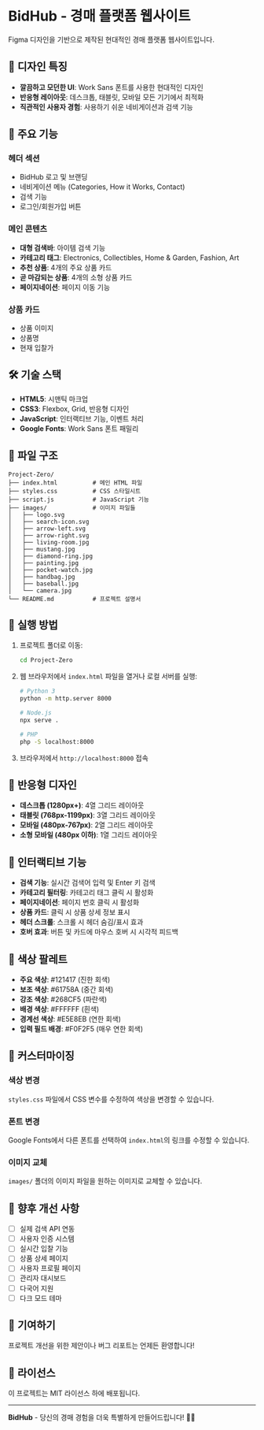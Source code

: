 # BidHub - 경매 플랫폼 웹사이트

Figma 디자인을 기반으로 제작된 현대적인 경매 플랫폼 웹사이트입니다.

## 🎨 디자인 특징

- **깔끔하고 모던한 UI**: Work Sans 폰트를 사용한 현대적인 디자인
- **반응형 레이아웃**: 데스크톱, 태블릿, 모바일 모든 기기에서 최적화
- **직관적인 사용자 경험**: 사용하기 쉬운 네비게이션과 검색 기능

## 🚀 주요 기능

### 헤더 섹션
- BidHub 로고 및 브랜딩
- 네비게이션 메뉴 (Categories, How it Works, Contact)
- 검색 기능
- 로그인/회원가입 버튼

### 메인 콘텐츠
- **대형 검색바**: 아이템 검색 기능
- **카테고리 태그**: Electronics, Collectibles, Home & Garden, Fashion, Art
- **추천 상품**: 4개의 주요 상품 카드
- **곧 마감되는 상품**: 4개의 소형 상품 카드
- **페이지네이션**: 페이지 이동 기능

### 상품 카드
- 상품 이미지
- 상품명
- 현재 입찰가

## 🛠️ 기술 스택

- **HTML5**: 시맨틱 마크업
- **CSS3**: Flexbox, Grid, 반응형 디자인
- **JavaScript**: 인터랙티브 기능, 이벤트 처리
- **Google Fonts**: Work Sans 폰트 패밀리

## 📁 파일 구조

```
Project-Zero/
├── index.html          # 메인 HTML 파일
├── styles.css          # CSS 스타일시트
├── script.js           # JavaScript 기능
├── images/             # 이미지 파일들
│   ├── logo.svg
│   ├── search-icon.svg
│   ├── arrow-left.svg
│   ├── arrow-right.svg
│   ├── living-room.jpg
│   ├── mustang.jpg
│   ├── diamond-ring.jpg
│   ├── painting.jpg
│   ├── pocket-watch.jpg
│   ├── handbag.jpg
│   ├── baseball.jpg
│   └── camera.jpg
└── README.md           # 프로젝트 설명서
```

## 🚀 실행 방법

1. 프로젝트 폴더로 이동:
   ```bash
   cd Project-Zero
   ```

2. 웹 브라우저에서 `index.html` 파일을 열거나 로컬 서버를 실행:
   ```bash
   # Python 3
   python -m http.server 8000
   
   # Node.js
   npx serve .
   
   # PHP
   php -S localhost:8000
   ```

3. 브라우저에서 `http://localhost:8000` 접속

## 📱 반응형 디자인

- **데스크톱 (1280px+)**: 4열 그리드 레이아웃
- **태블릿 (768px-1199px)**: 3열 그리드 레이아웃
- **모바일 (480px-767px)**: 2열 그리드 레이아웃
- **소형 모바일 (480px 이하)**: 1열 그리드 레이아웃

## 🎯 인터랙티브 기능

- **검색 기능**: 실시간 검색어 입력 및 Enter 키 검색
- **카테고리 필터링**: 카테고리 태그 클릭 시 활성화
- **페이지네이션**: 페이지 번호 클릭 시 활성화
- **상품 카드**: 클릭 시 상품 상세 정보 표시
- **헤더 스크롤**: 스크롤 시 헤더 숨김/표시 효과
- **호버 효과**: 버튼 및 카드에 마우스 호버 시 시각적 피드백

## 🎨 색상 팔레트

- **주요 색상**: #121417 (진한 회색)
- **보조 색상**: #61758A (중간 회색)
- **강조 색상**: #268CF5 (파란색)
- **배경 색상**: #FFFFFF (흰색)
- **경계선 색상**: #E5E8EB (연한 회색)
- **입력 필드 배경**: #F0F2F5 (매우 연한 회색)

## 🔧 커스터마이징

### 색상 변경
`styles.css` 파일에서 CSS 변수를 수정하여 색상을 변경할 수 있습니다.

### 폰트 변경
Google Fonts에서 다른 폰트를 선택하여 `index.html`의 링크를 수정할 수 있습니다.

### 이미지 교체
`images/` 폴더의 이미지 파일을 원하는 이미지로 교체할 수 있습니다.

## 📝 향후 개선 사항

- [ ] 실제 검색 API 연동
- [ ] 사용자 인증 시스템
- [ ] 실시간 입찰 기능
- [ ] 상품 상세 페이지
- [ ] 사용자 프로필 페이지
- [ ] 관리자 대시보드
- [ ] 다국어 지원
- [ ] 다크 모드 테마

## 🤝 기여하기

프로젝트 개선을 위한 제안이나 버그 리포트는 언제든 환영합니다!

## 📄 라이선스

이 프로젝트는 MIT 라이선스 하에 배포됩니다.

---

**BidHub** - 당신의 경매 경험을 더욱 특별하게 만들어드립니다! 🎯✨
